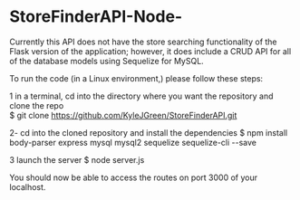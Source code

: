 # StoreFinderAPI-Node-

Currently this API does not have the store searching functionality of the Flask version 
of the application; however, it does include a CRUD API for all of the database models
using Sequelize for MySQL.

To run the code (in a Linux environment,) please follow these steps:

1  in a terminal, cd into the directory where you want the repository and clone the repo  
$ git clone https://github.com/KyleJGreen/StoreFinderAPI.git

2-  cd into the cloned repository and install the dependencies
$ npm install body-parser express mysql  mysql2 sequelize sequelize-cli --save

3  launch the server
$ node server.js

You should now be able to access the routes on port 3000 of your localhost.
